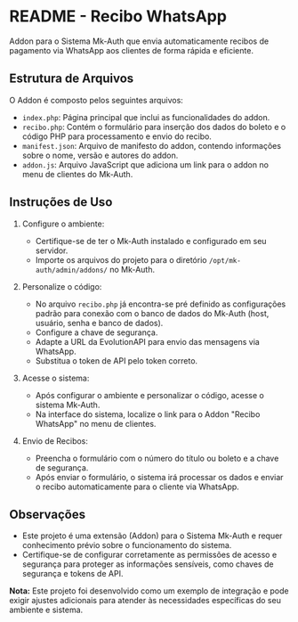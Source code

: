 # README - Recibo WhatsApp

Addon para o Sistema Mk-Auth que envia automaticamente recibos de pagamento via WhatsApp aos clientes de forma rápida e eficiente.

## Estrutura de Arquivos

O Addon é composto pelos seguintes arquivos:

- `index.php`: Página principal que inclui as funcionalidades do addon.
- `recibo.php`: Contém o formulário para inserção dos dados do boleto e o código PHP para processamento e envio do recibo.
- `manifest.json`: Arquivo de manifesto do addon, contendo informações sobre o nome, versão e autores do addon.
- `addon.js`: Arquivo JavaScript que adiciona um link para o addon no menu de clientes do Mk-Auth.

## Instruções de Uso

1. Configure o ambiente:
   - Certifique-se de ter o Mk-Auth instalado e configurado em seu servidor.
   - Importe os arquivos do projeto para o diretório `/opt/mk-auth/admin/addons/` no Mk-Auth.

2. Personalize o código:
   - No arquivo `recibo.php` já encontra-se pré definido as configurações padrão para conexão com o banco de dados do Mk-Auth (host, usuário, senha e banco de dados).
   - Configure a chave de segurança.
   - Adapte a URL da EvolutionAPI para envio das mensagens via WhatsApp.
   - Substitua o token de API pelo token correto.

3. Acesse o sistema:
   - Após configurar o ambiente e personalizar o código, acesse o sistema Mk-Auth.
   - Na interface do sistema, localize o link para o Addon "Recibo WhatsApp" no menu de clientes.

4. Envio de Recibos:
   - Preencha o formulário com o número do título ou boleto e a chave de segurança.
   - Após enviar o formulário, o sistema irá processar os dados e enviar o recibo automaticamente para o cliente via WhatsApp.

## Observações

- Este projeto é uma extensão (Addon) para o Sistema Mk-Auth e requer conhecimento prévio sobre o funcionamento do sistema.
- Certifique-se de configurar corretamente as permissões de acesso e segurança para proteger as informações sensíveis, como chaves de segurança e tokens de API.

**Nota:** Este projeto foi desenvolvido como um exemplo de integração e pode exigir ajustes adicionais para atender às necessidades específicas do seu ambiente e sistema.
